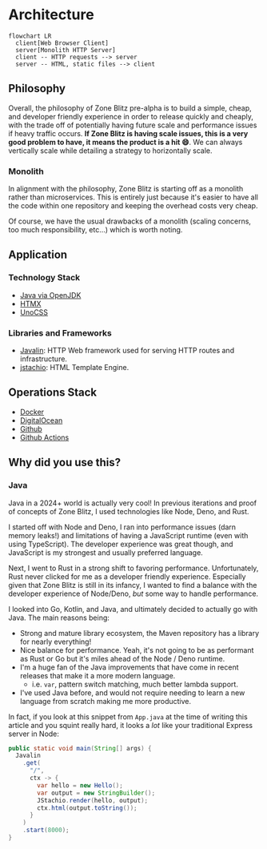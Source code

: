 # Architecture

```mermaid
flowchart LR
  client[Web Browser Client]
  server[Monolith HTTP Server]
  client -- HTTP requests --> server
  server -- HTML, static files --> client
```

## Philosophy

Overall, the philosophy of Zone Blitz pre-alpha is to build a simple, cheap, and developer
friendly experience in order to release quickly and cheaply, with the trade off of potentially
having future scale and performance issues if heavy traffic occurs. **If Zone Blitz is having
scale issues, this is a very good problem to have, it means the product is a hit 😄**. We can always
vertically scale while detailing a strategy to horizontally scale.

### Monolith

In alignment with the philosophy, Zone Blitz is starting off as a monolith rather than microservices. This
is entirely just because it's easier to have all the code within one repository and keeping the overhead costs
very cheap.

Of course, we have the usual drawbacks of a monolith (scaling concerns, too much responsibility, etc...) which is worth noting.

## Application

### Technology Stack

- [Java via OpenJDK](https://openjdk.org/)
- [HTMX](https://htmx.org/)
- [UnoCSS](https://unocss.dev/)

### Libraries and Frameworks

- [Javalin](https://javalin.io/): HTTP Web framework used for serving HTTP routes and infrastructure.
- [jstachio](https://github.com/jstachio/jstachio): HTML Template Engine.

## Operations Stack

- [Docker](https://www.docker.com/)
- [DigitalOcean](https://www.digitalocean.com/)
- [Github](https://github.com/)
- [Github Actions](https://github.com/features/actions)

## Why did you use this?

### Java

Java in a 2024+ world is actually very cool! In previous iterations and proof of concepts of Zone Blitz, I used
technologies like Node, Deno, and Rust.

I started off with Node and Deno, I ran into performance issues (darn memory leaks!) and limitations of having
a JavaScript runtime (even with using TypeScript). The developer experience was great though, and JavaScript
is my strongest and usually preferred language.

Next, I went to Rust in a strong shift to favoring performance. Unfortunately, Rust never clicked for me as a
developer friendly experience. Especially given that Zone Blitz is still in its infancy, I wanted to find a balance
with the developer experience of Node/Deno, _but_ some way to handle performance.

I looked into Go, Kotlin, and Java, and ultimately decided to actually go with Java. The main reasons being:

- Strong and mature library ecosystem, the Maven repository has a library for nearly everything!
- Nice balance for performance. Yeah, it's not going to be as performant as Rust or Go but it's miles ahead of the Node / Deno runtime.
- I'm a huge fan of the Java improvements that have come in recent releases that make it a more modern language.
  - i.e. `var`, pattern switch matching, much better lambda support.
- I've used Java before, and would not require needing to learn a new language from scratch making me more productive.

In fact, if you look at this snippet from `App.java` at the time of writing this article and you squint really hard, it looks
a _lot_ like your traditional Express server in Node:

```java
public static void main(String[] args) {
  Javalin
    .get(
      "/",
      ctx -> {
        var hello = new Hello();
        var output = new StringBuilder();
        JStachio.render(hello, output);
        ctx.html(output.toString());
      }
    )
    .start(8000);
}

```
